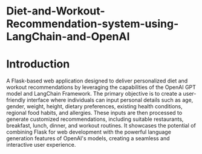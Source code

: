 # Diet-and-Workout-Recommendation-system-using-LangChain-and-OpenAI

# Introduction
A Flask-based web application designed to deliver personalized diet and workout recommendations by leveraging the capabilities of the OpenAI GPT model and LangChain Framework. The primary objective is to create a user-friendly interface where individuals can input personal details such as age, gender, weight, height, dietary preferences, existing health conditions, regional food habits, and allergies. These inputs are then processed to generate customized recommendations, including suitable restaurants, breakfast, lunch, dinner, and workout routines. It showcases the potential of combining Flask for web development with the powerful language generation features of OpenAI's models, creating a seamless and interactive user experience. 

